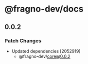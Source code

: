 # @fragno-dev/docs

## 0.0.2

### Patch Changes

- Updated dependencies [2052919]
  - @fragno-dev/core@0.0.2
